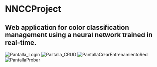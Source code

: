 # NNCCProject
Web application for color classification management using a neural network trained in real-time.
---
![Pantalla_Login](https://user-images.githubusercontent.com/78554741/215012486-c6d8ab4f-f097-4383-a99c-faebd172dab5.JPG)
![Pantalla_CRUD](https://user-images.githubusercontent.com/78554741/215012549-49029568-83a4-4178-8874-4de4a64c7750.JPG)
![PantallaCrearEntrenamientoRed](https://user-images.githubusercontent.com/78554741/215012604-7cb33d07-ccaf-4f55-8118-886e33f5e6e8.JPG)
![PantallaProbar](https://user-images.githubusercontent.com/78554741/215012690-24c5873c-7d44-41dc-806a-8730cff2ad35.JPG)
